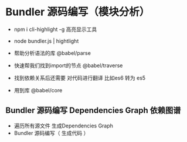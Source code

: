 # Bundler 源码编写（模块分析）

- npm i cli-highlight -g 高亮显示工具
- node bundler.js | hightlight

- 帮助分析语法的库 @babel/parse

- 快速帮我们找到import的节点  @babel/traverse

- 找到依赖关系后还需要 对代码进行翻译 比如es6 转为 es5
- 用到库 @babel/core


## Bundler 源码编写 Dependencies Graph 依赖图谱

- 遍历所有源文件 生成Dependencies Graph
- Bundler 源码编写（ 生成代码 ）
